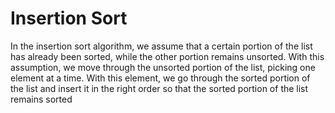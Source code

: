 # Insertion Sort

In the insertion sort algorithm, we assume that a certain portion of the list has already been sorted, while the other portion remains unsorted.
With this assumption, we move through the unsorted portion of the list, picking one element at a time.
With this element, we go through the sorted portion of the list and insert it in the right order so that the sorted portion of the list remains sorted
